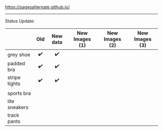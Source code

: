 https://pagesalternate.github.io/

<hr>

Status Update:

|               |        Old         |      New data      | New Images (1) | New Images (2) | New Images (3) |
| ------------- | :----------------: | :----------------: | :------------: | :------------: | :------------: |
| grey shoe     | :heavy_check_mark: | :heavy_check_mark: |                |                |                |
| padded bra    | :heavy_check_mark: | :heavy_check_mark: |                |                |                |
| stripe tights | :heavy_check_mark: | :heavy_check_mark: |                |                |                |
|               |                    |                    |                |                |                |
| sports bra    |                    |                    |                |                |                |
| lite sneakers |                    |                    |                |                |                |
| track pants   |                    |                    |                |                |                |

<!--  Comments section
✅
&#9745;
-->
